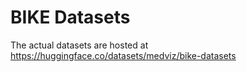 # BIKE Datasets

The actual datasets are hosted at https://huggingface.co/datasets/medviz/bike-datasets
